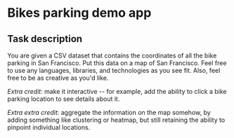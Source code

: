 Bikes parking demo app
======================

Task description
----------------
You are given a CSV dataset that contains the coordinates of all the bike parking in San Francisco. Put this data on a map of San Francisco. Feel free to use any languages, libraries, and technologies as you see fit. Also, feel free to be as creative as you'd like.

_Extra credit:_ make it interactive -- for example, add the ability to click a bike parking location to see details about it.

_Extra extra credit:_ aggregate the information on the map somehow, by adding something like clustering or heatmap, but still retaining the ability to pinpoint individual locations.